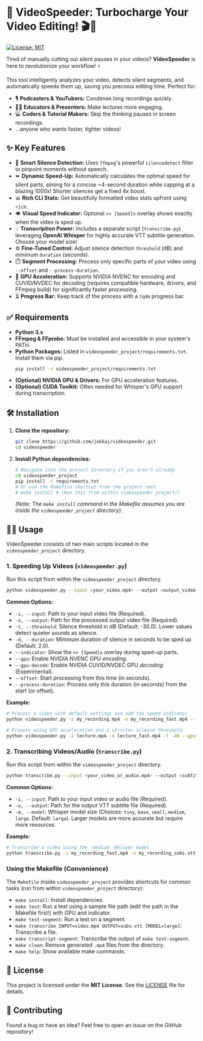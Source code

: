 # 🚀 VideoSpeeder: Turbocharge Your Video Editing! 🎬💨

[![License: MIT](https://img.shields.io/badge/License-MIT-yellow.svg)](https://opensource.org/licenses/MIT)

Tired of manually cutting out silent pauses in your videos? **VideoSpeeder** is here to revolutionize your workflow! ⚡️

This tool intelligently analyzes your video, detects silent segments, and automatically speeds them up, saving you precious editing time. Perfect for:

*   🎙️ **Podcasters & YouTubers:** Condense long recordings quickly.
*   👨‍🏫 **Educators & Presenters:** Make lectures more engaging.
*   💻 **Coders & Tutorial Makers:** Skip the thinking pauses in screen recordings.
*   ...anyone who wants faster, tighter videos!

## ✨ Key Features

*   🤫 **Smart Silence Detection:** Uses `ffmpeg`'s powerful `silencedetect` filter to pinpoint moments without speech.
*   ⏩ **Dynamic Speed-Up:** Automatically calculates the optimal speed for silent parts, aiming for a concise ~4-second duration while capping at a blazing 1000x! Shorter silences get a fixed 4x boost.
*   📊 **Rich CLI Stats:** Get beautifully formatted video stats upfront using `rich`.
*   👁️ **Visual Speed Indicator:** Optional `>> [Speed]x` overlay shows exactly when the video is sped up.
*   💡 **Transcription Power:** Includes a separate script (`transcribe.py`) leveraging **OpenAI Whisper** for highly accurate VTT subtitle generation. Choose your model size!
*   ⚙️ **Fine-Tuned Control:** Adjust silence detection `threshold` (dB) and minimum `duration` (seconds).
*   ⏱️ **Segment Processing:** Process only specific parts of your video using `--offset` and `--process-duration`.
*   🚀 **GPU Acceleration:** Supports NVIDIA NVENC for encoding and CUVID/NVDEC for decoding (requires compatible hardware, drivers, and FFmpeg build) for significantly faster processing.
*   ⏳ **Progress Bar:** Keep track of the process with a `tqdm` progress bar.

## ✅ Requirements

*   **Python 3.x**
*   **FFmpeg & FFprobe:** Must be installed and accessible in your system's PATH.
*   **Python Packages:** Listed in `videospeeder_project/requirements.txt`. Install them via pip.
    ```bash
    pip install -r videospeeder_project/requirements.txt
    ```
*   **(Optional) NVIDIA GPU & Drivers:** For GPU acceleration features.
*   **(Optional) CUDA Toolkit:** Often needed for Whisper's GPU support during transcription.

## 🛠️ Installation

1.  **Clone the repository:**
    ```bash
    git clone https://github.com/jakkaj/videospeeder.git
    cd videospeeder
    ```
2.  **Install Python dependencies:**
    ```bash
    # Navigate into the project directory if you aren't already
    cd videospeeder_project
    pip install -r requirements.txt
    # Or use the Makefile shortcut from the project root
    # make install # (Run this from within videospeeder_project/)
    ```
    *(Note: The `make install` command in the Makefile assumes you are inside the `videospeeder_project` directory).*

## 🏃‍♀️ Usage

VideoSpeeder consists of two main scripts located in the `videospeeder_project` directory.

### 1. Speeding Up Videos (`videospeeder.py`)

Run this script from within the `videospeeder_project` directory.

```bash
python videospeeder.py --input <your_video.mp4> --output <output_video.mp4> [OPTIONS]
```

**Common Options:**

*   `-i, --input`: Path to your input video file (Required).
*   `-o, --output`: Path for the processed output video file (Required).
*   `-t, --threshold`: Silence threshold in dB (Default: -30.0). Lower values detect quieter sounds as silence.
*   `-d, --duration`: Minimum duration of silence in seconds to be sped up (Default: 2.0).
*   `--indicator`: Show the `>> [Speed]x` overlay during sped-up parts.
*   `--gpu`: Enable NVIDIA NVENC GPU *encoding*.
*   `--gpu-decode`: Enable NVIDIA CUVID/NVDEC GPU *decoding* (Experimental).
*   `--offset`: Start processing from this time (in seconds).
*   `--process-duration`: Process only this duration (in seconds) from the start (or offset).

**Example:**

```bash
# Process a video with default settings and add the speed indicator
python videospeeder.py -i my_recording.mp4 -o my_recording_fast.mp4 --indicator

# Process using GPU acceleration and a stricter silence threshold
python videospeeder.py -i lecture.mp4 -o lecture_fast.mp4 -t -40 --gpu --gpu-decode
```

### 2. Transcribing Videos/Audio (`transcribe.py`)

Run this script from within the `videospeeder_project` directory.

```bash
python transcribe.py --input <your_video_or_audio.mp4> --output <subtitles.vtt> [OPTIONS]
```

**Common Options:**

*   `-i, --input`: Path to your input video or audio file (Required).
*   `-o, --output`: Path for the output VTT subtitle file (Required).
*   `-m, --model`: Whisper model size (Choices: `tiny`, `base`, `small`, `medium`, `large`. Default: `large`). Larger models are more accurate but require more resources.

**Example:**

```bash
# Transcribe a video using the 'medium' Whisper model
python transcribe.py -i my_recording_fast.mp4 -o my_recording_subs.vtt -m medium
```

### Using the Makefile (Convenience)

The `Makefile` inside `videospeeder_project` provides shortcuts for common tasks (run from within `videospeeder_project` directory):

*   `make install`: Install dependencies.
*   `make test`: Run a test using a sample file path (edit the path in the Makefile first!) with GPU and indicator.
*   `make test-segment`: Run a test on a segment.
*   `make transcribe INPUT=video.mp4 OUTPUT=subs.vtt [MODEL=large]`: Transcribe a file.
*   `make transcript-segment`: Transcribe the output of `make test-segment`.
*   `make clean`: Remove generated `.mp4` files from the directory.
*   `make help`: Show available make commands.

## 📄 License

This project is licensed under the **MIT License**. See the [LICENSE](LICENSE) file for details.

## 🙌 Contributing

Found a bug or have an idea? Feel free to open an issue on the GitHub repository!
